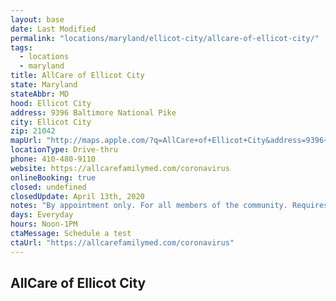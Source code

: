 ```yaml
---
layout: base
date: Last Modified
permalink: "locations/maryland/ellicot-city/allcare-of-ellicot-city/"
tags:
  - locations
  - maryland
title: AllCare of Ellicot City
state: Maryland
stateAbbr: MD
hood: Ellicot City
address: 9396 Baltimore National Pike
city: Ellicot City
zip: 21042
mapUrl: "http://maps.apple.com/?q=AllCare+of+Ellicot+City&address=9396+Baltimore+National+Pike,Ellicot+City,Maryland,21042"
locationType: Drive-thru
phone: 410-480-9110
website: https://allcarefamilymed.com/coronavirus
onlineBooking: true
closed: undefined
closedUpdate: April 13th, 2020
notes: "By appointment only. For all members of the community. Requires phone screen."
days: Everyday
hours: Noon-1PM
ctaMessage: Schedule a test
ctaUrl: "https://allcarefamilymed.com/coronavirus"
---
```

## AllCare of Ellicot City